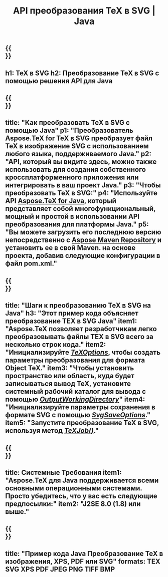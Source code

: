 ﻿---
translation: true
template: /_templates/_conversion-child-java.md
title: API преобразования TeX в SVG | Java
description: Функциональность преобразования TeX в SVG. Интегрируйте эту локальную библиотеку Java в свой проект или используйте кроссплатформенные приложения для преобразования TeX в SVG.
keywords: tex to svg API Java, интегрировать tex2svg
url: /java/conversion/tex-to-svg/
family: tex
platformtag: java
feature: conversion
informat: TEX
outformat: SVG
otherformats: BMP PNG JPEG TIFF PDF XPS
---

{{<section banner>}}
---
h1: TeX в SVG
h2: Преобразование TeX в SVG с помощью решения API для Java
---

{{<section overview>}}
---
title: "Как преобразовать TeX в SVG с помощью Java"
p1: "Преобразователь Aspose.TeX for TeX в SVG преобразует файл TeX в изображение SVG с использованием любого языка, поддерживаемого Java."
p2: "API, который вы видите здесь, можно также использовать для создания собственного кроссплатформенного приложения или интегрировать в ваш проект Java."
p3: "Чтобы преобразовать TeX в SVG:"
p4: "Используйте API [Aspose.TeX for Java](https://products.aspose.com/tex/java), который представляет собой многофункциональный, мощный и простой в использовании API преобразования для платформы Java."
p5: "Вы можете загрузить его последнюю версию непосредственно с [Aspose Maven Repository](https://repository.aspose.com/tex/) и установить ее в свой Maven. на основе проекта, добавив следующие конфигурации в файл pom.xml."
---

{{<section feature1>}}
---
title: "Шаги к преобразованию TeX в SVG на Java"
h3: "Этот пример кода объясняет преобразование TEX в SVG Java"
item1: "Aspose.TeX позволяет разработчикам легко преобразовывать файлы TEX в SVG всего за несколько строк кода."
item2: "Инициализируйте [*TeXOptions*](https://reference.aspose.com/tex/java/com.aspose.tex/TeXOptions), чтобы создать параметры преобразования для формата Object TeX."
item3: "Чтобы установить пространство или область, куда будет записываться вывод TeX, установите системный рабочий каталог для вывода с помощью [*OutputWorkingDirectory*](https://reference.aspose.com/tex/java/com.aspose.tex/TeXOptions#getOutputWorkingDirectory--)"
item4: "Инициализируйте параметры сохранения в формате SVG с помощью [*SvgSaveOptions*](https://reference.aspose.com/tex/java/com.aspose.tex.rendering/SvgSaveOptions)."
item5: "Запустите преобразование TeX в SVG, используя метод [*TeXJob()*](https://reference.aspose.com/tex/java/com.aspose.tex/TeXJob)."
---

{{<section feature2>}}
---
title: Системные Требования
item1: "Aspose.TeX для Java поддерживается всеми основными операционными системами. Просто убедитесь, что у вас есть следующие предпосылки:"
item2: "J2SE 8.0 (1.8) или выше."
---

{{<section widget>}}
---
title: "Пример кода Java Преобразование TeX в изображения, XPS, PDF или SVG"
formats: TEX SVG XPS PDF JPEG PNG TIFF BMP
---